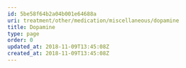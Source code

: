 ```yaml
---
id: 5be58f64b2a04b001e64688a
uri: treatment/other/medication/miscellaneous/dopamine
title: Dopamine
type: page
order: 0
updated_at: 2018-11-09T13:45:08Z
created_at: 2018-11-09T13:45:08Z
---
```


